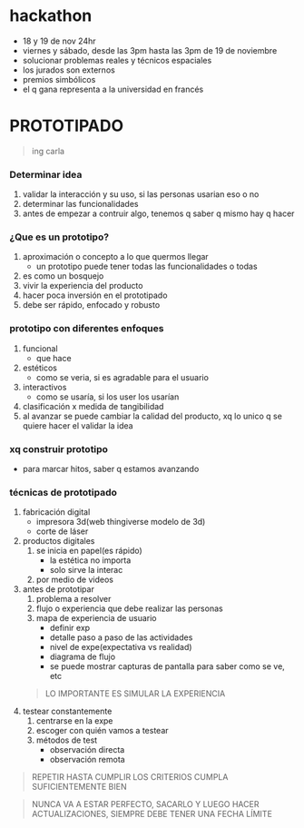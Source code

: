 # hackathon
- 18 y 19 de nov 24hr
- viernes y sábado, desde las 3pm hasta las 3pm de 19 de noviembre
- solucionar problemas reales y técnicos espaciales
- los jurados son externos
- premios simbólicos
- el q gana representa a la universidad en francés
 
 
 
# PROTOTIPADO
 
> ing carla
### Determinar idea
1. validar la interacción y su uso, si las personas usarian eso o no
2. determinar las funcionalidades
3. antes de empezar a contruir algo, tenemos q saber q mismo hay q hacer
### ¿Que es un prototipo?
1. aproximación o concepto a lo que quermos llegar
    - un prototipo puede tener todas las funcionalidades o todas
2. es como un bosquejo
3. vivir la experiencia del producto
4. hacer poca inversión en el prototipado
5. debe ser rápido, enfocado y robusto
### prototipo con diferentes enfoques
1. funcional
    - que hace
2. estéticos
    - como se veria, si es agradable para el usuario
4. interactivos
    - como se usaría, si los user los usarían
5. clasificación x medida de tangibilidad
5. al avanzar se puede cambiar la calidad del producto, xq lo unico q se quiere hacer el validar la idea
### xq construir prototipo
- para marcar hitos, saber q estamos avanzando
### técnicas de prototipado
1. fabricación digital
    - impresora 3d(web thingiverse modelo de 3d)
    - corte de láser
2. productos digitales
    1. se inicia en papel(es rápido)
        - la estética no importa
        - solo sirve la interac
    2. por medio de videos
3. antes de prototipar
    1. problema a resolver
    2. flujo o experiencia que debe realizar las personas
    3. mapa de experiencia de usuario
        - definir exp
        - detalle paso a paso de las actividades
        - nivel de expe(expectativa vs realidad)
        - diagrama de flujo
        - se puede mostrar capturas de pantalla para saber como se ve, etc
    > LO IMPORTANTE ES SIMULAR LA EXPERIENCIA  
4. testear constantemente
    1. centrarse en la expe
    2. escoger con quién vamos a testear
    3. métodos de test
        - observación directa
        - observación remota
 
>REPETIR HASTA CUMPLIR LOS CRITERIOS CUMPLA SUFICIENTEMENTE BIEN

> NUNCA VA A ESTAR PERFECTO, SACARLO Y LUEGO HACER ACTUALIZACIONES, SIEMPRE DEBE TENER UNA FECHA LÍMITE
 

